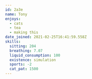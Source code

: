 ```yaml
---
id: 2a3e
name: Tony
enjoys:
  - cats
  - tea
  - making this
date_joined: 2021-02-25T16:41:59.558Z
skills:
  sitting: 204
  breathing: 7.07
  liquid_consumption: 100
  existence: simulation
  sports: -2
  cat_pat: 1500
---
```

